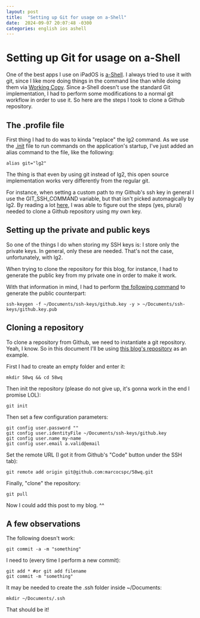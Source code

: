 ```yaml
---
layout: post
title:  "Setting up Git for usage on a-Shell"
date:  2024-09-07 20:07:48 -0300 
categories: english ios ashell
---
```


# Setting up Git for usage on a-Shell 

One of the best apps I use on iPadOS is [a-Shell](https://holzschu.github.io/a-Shell_iOS/). I always tried to use it with git, since I like more doing things in the command line than while doing them via [Working Copy](https://workingcopy.app/). Since a-Shell doesn't use the standard Git implementation, I had to perform some modifications to a normal git workflow in order to use it. So here are the steps I took to clone a Github repository. 

## The .profile file

First thing I had to do was to kinda "replace" the lg2 command. As we use the [.init](https://github.com/holzschu/a-shell/issues/702) file to run commands on the application's startup, I've just added an alias command to the file, like the following:

```
alias git="lg2"
```

The thing is that even by using git instead of lg2, this open source implementation works very differently from the regular git.

For instance, when setting a custom path to my Github's ssh key in general I use the GIT_SSH_COMMAND variable, but that isn't picked automagically by lg2. By reading a lot [here](https://forum.obsidian.md/t/mobile-automatic-sync-with-github-on-ios-for-free-via-a-shell/46150/39?page=2), I was able to figure out the steps (yes, plural) needed to clone a Github repository using my own key.

## Setting up the private and public keys

So one of the things I do when storing my SSH keys is: I store only the private keys. In general, only these are needed. That's not the case, unfortunately, with lg2. 

When trying to clone the repository for this blog, for instance, I had to generate the public key from my private one in order to make it work.

With that information in mind, I had to perform [the following command](https://serverfault.com/questions/52285/create-a-public-ssh-key-from-the-private-key) to generate the public counterpart:

```
ssh-keygen -f ~/Documents/ssh-keys/github.key -y > ~/Documents/ssh-keys/github.key.pub
```

## Cloning a repository

To clone a repository from Github, we need to instantiate a git repository. Yeah, I know. So in this document I'll be using [this blog's repository](https://github.com/marcocspc/58wq) as an example.

First I had to create an empty folder and enter it:
```
mkdir 58wq && cd 58wq
```

Then init the repository (please do not give up, it's gonna work in the end I promise LOL):
```
git init
```

Then set a few configuration parameters:
```
git config user.password ""
git config user.identityFile ~/Documents/ssh-keys/github.key
git config user.name my-name
git config user.email a.valid@email
```

Set the remote URL (I got it from Github's "Code" button under the SSH tab):
```
git remote add origin git@github.com:marcocspc/58wq.git
```

Finally, "clone" the repository:
```
git pull
```

Now I could add this post to my blog. ^^

## A few observations

The following doesn't work:
```
git commit -a -m "something"
```

I need to (every time I perform a new commit):
```
git add * #or git add filename
git commit -m "something"
```

It may be needed to create the .ssh folder inside ~/Documents:
```
mkdir ~/Documents/.ssh
```

That should be it!
